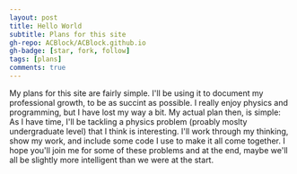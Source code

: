 ```yaml
---
layout: post
title: Hello World
subtitle: Plans for this site
gh-repo: ACBlock/ACBlock.github.io
gh-badge: [star, fork, follow]
tags: [plans]
comments: true
---
```


My plans for this site are fairly simple. I'll be using it to document my professional growth, to be as succint as possible. I really enjoy physics and programming, but I have lost my way a bit. My actual plan then, is simple: As I have time, I'll be tackling a physics problem (proably moslty undergraduate level) that I think is interesting. I'll work through my thinking, show my work, and include some code I use to make it all come together. I hope you'll join me for some of these problems and at the end, maybe we'll all be slightly more intelligent than we were at the start.
